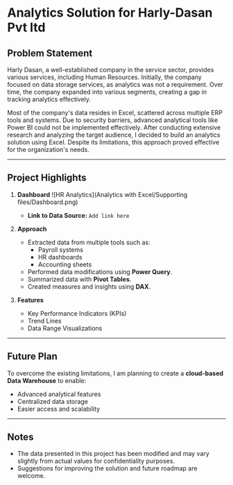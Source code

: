 # Analytics Solution for Harly-Dasan Pvt ltd

## Problem Statement
Harly Dasan, a well-established company in the service sector, provides various services, including Human Resources. Initially, the company focused on data storage services, as analytics was not a requirement. Over time, the company expanded into various segments, creating a gap in tracking analytics effectively.

Most of the company's data resides in Excel, scattered across multiple ERP tools and systems. Due to security barriers, advanced analytical tools like Power BI could not be implemented effectively. After conducting extensive research and analyzing the target audience, I decided to build an analytics solution using Excel. Despite its limitations, this approach proved effective for the organization's needs.

---

## Project Highlights
1. **Dashboard**
![HR Analytics](Analytics with Excel/Supporting files/Dashboard.png)

   - **Link to Data Source:** `Add link here`

3. **Approach**
   - Extracted data from multiple tools such as:
     - Payroll systems
     - HR dashboards
     - Accounting sheets
   - Performed data modifications using **Power Query**.
   - Summarized data with **Pivot Tables**.
   - Created measures and insights using **DAX**.

4. **Features**
   - Key Performance Indicators (KPIs)
   - Trend Lines
   - Data Range Visualizations

---

## Future Plan
To overcome the existing limitations, I am planning to create a **cloud-based Data Warehouse** to enable:
- Advanced analytical features
- Centralized data storage
- Easier access and scalability

---

## Notes
- The data presented in this project has been modified and may vary slightly from actual values for confidentiality purposes.
- Suggestions for improving the solution and future roadmap are welcome.

